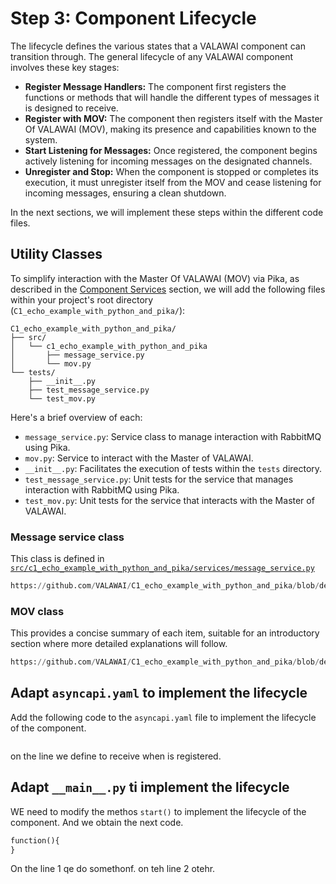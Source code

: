 # Step 3: Component Lifecycle

The lifecycle defines the various states that a VALAWAI component 
can transition through. The general lifecycle of any VALAWAI component 
involves these key stages:

- **Register Message Handlers:** The component first registers the functions 
or methods that will handle the different types of messages it is designed 
to receive.
- **Register with MOV:** The component then registers itself with the Master 
Of VALAWAI (MOV), making its presence and capabilities known to the system.
- **Start Listening for Messages:** Once registered, the component begins actively 
listening for incoming messages on the designated channels.
- **Unregister and Stop:** When the component is stopped or completes its execution, 
it must unregister itself from the MOV and cease listening for incoming messages, 
ensuring a clean shutdown.

In the next sections, we will implement these steps within the different code files.

## Utility Classes

To simplify interaction with the Master Of VALAWAI (MOV) via Pika, as described 
in the [Component Services](/docs/tutorials/how_python_component/services) section, 
we will add the following files within your project's root directory 
(`C1_echo_example_with_python_and_pika/`):

```
C1_echo_example_with_python_and_pika/
├── src/
│   └── c1_echo_example_with_python_and_pika
│       ├── message_service.py
│       └── mov.py
└── tests/
    ├── __init__.py
    ├── test_message_service.py
    └── test_mov.py
```

Here's a brief overview of each:

- `message_service.py`: Service class to manage interaction with RabbitMQ using Pika.
- `mov.py`: Service to interact with the Master of VALAWAI.
- `__init__.py`: Facilitates the execution of tests within the `tests` directory.
- `test_message_service.py`: Unit tests for the service that manages interaction 
with RabbitMQ using Pika.
- `test_mov.py`: Unit tests for the service that interacts with the Master of VALAWAI.


### Message service class

This class is defined in [`src/c1_echo_example_with_python_and_pika/services/message_service.py`](https://github.com/VALAWAI/C1_echo_example_with_python_and_pika/blob/develop/src/c1_echo_example_with_python_and_pika/services/message_service.py)

 ```python reference
https://github.com/VALAWAI/C1_echo_example_with_python_and_pika/blob/develop/src/c1_echo_example_with_python_and_pika/services/message_service.py
```


### MOV class

This provides a concise summary of each item, suitable for an introductory section 
where more detailed explanations will follow.

 
 ```python reference
https://github.com/VALAWAI/C1_echo_example_with_python_and_pika/blob/develop/src/c1_echo_example_with_python_and_pika/services/mov.py
```

## Adapt `asyncapi.yaml` to implement the lifecycle

Add the following code to the `asyncapi.yaml` file to implement the lifecycle of the component.

```yaml showLineNumbers
```

on the line we define to receive when is registered.


 
## Adapt `__main__.py` ti implement the lifecycle
 
WE need to modify the methos `start()` to implement the lifecycle of the component. And we obtain the
next code.

```python
function(){
}
```

On the line 1 qe do somethonf. on teh line 2 otehr.

